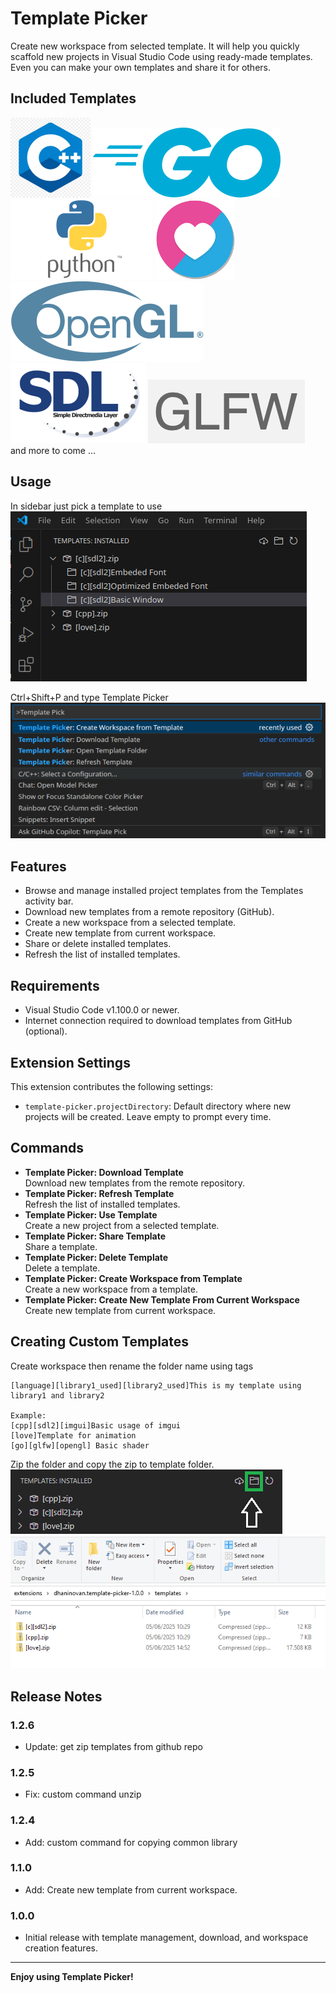 # Template Picker

Create new workspace from selected template.
It will help you quickly scaffold new projects in Visual Studio Code using ready-made templates.  
Even you can make your own templates and share it for others.

## Included Templates
![cpp](images/cpp.png)
![go](images/go.png)
![python](images/python.png)
![love2d](images/love2d.png)
![opengl](images/opengl.png)
![sdl](images/sdl.png)
![glfw](images/glfw.png)  
and more to come ...

## Usage
In sidebar just pick a template to use  
![feature 1](images/feature-1.png)  
  
Ctrl+Shift+P and type Template Picker  
![feature 2](images/feature-2.png)  

## Features
- Browse and manage installed project templates from the Templates activity bar.
- Download new templates from a remote repository (GitHub).
- Create a new workspace from a selected template.
- Create new template from current workspace.
- Share or delete installed templates.
- Refresh the list of installed templates.

## Requirements
- Visual Studio Code v1.100.0 or newer.
- Internet connection required to download templates from GitHub (optional).

## Extension Settings

This extension contributes the following settings:

- `template-picker.projectDirectory`: Default directory where new projects will be created. Leave empty to prompt every time.

## Commands

- **Template Picker: Download Template**  
  Download new templates from the remote repository.
- **Template Picker: Refresh Template**  
  Refresh the list of installed templates.
- **Template Picker: Use Template**  
  Create a new project from a selected template.
- **Template Picker: Share Template**  
  Share a template.
- **Template Picker: Delete Template**  
  Delete a template.
- **Template Picker: Create Workspace from Template**  
  Create a new workspace from a template.
- **Template Picker: Create New Template From Current Workspace**  
  Create new template from current workspace.

## Creating Custom Templates
Create workspace then rename the folder name using tags 
```
[language][library1_used][library2_used]This is my template using library1 and library2 

Example:
[cpp][sdl2][imgui]Basic usage of imgui
[love]Template for animation
[go][glfw][opengl] Basic shader
```
Zip the folder and copy the zip to template folder.  
![Action Button](images/feature-3.png)  
![template folder](images/feature-4.png)

## Release Notes

### 1.2.6
- Update: get zip templates from github repo

### 1.2.5
- Fix: custom command unzip

### 1.2.4
- Add: custom command for copying common library

### 1.1.0

- Add: Create new template from current workspace.

### 1.0.0

- Initial release with template management, download, and workspace creation features.

---

**Enjoy using Template Picker!**